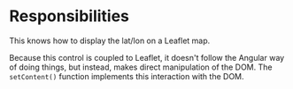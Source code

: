 # Responsibilities

This knows how to display the lat/lon on a Leaflet map.

Because this control is coupled to Leaflet, it doesn't follow the
Angular way of doing things, but instead, makes direct manipulation
of the DOM.  The `setContent()` function implements this interaction
with the DOM.
